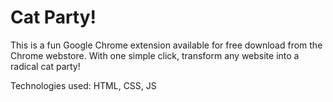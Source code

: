 # Cat Party!

This is a fun Google Chrome extension available for free download from the Chrome webstore. With one simple click, transform any website into a radical cat party!

<p>Technologies used: HTML, CSS, JS</p> 
